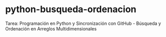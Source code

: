 # python-busqueda-ordenacion
Tarea: Programación en Python y Sincronización con GitHub - Búsqueda y Ordenación en Arreglos Multidimensionales
